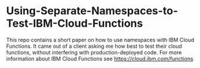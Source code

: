 # Using-Separate-Namespaces-to-Test-IBM-Cloud-Functions
This repo contains a short paper on how to use namespaces with IBM Cloud Functions.
It came out of a client asking me how best to test their cloud functions, without interfering with production-deployed code.
For more information about IBM Cloud Functions see https://cloud.ibm.com/functions
